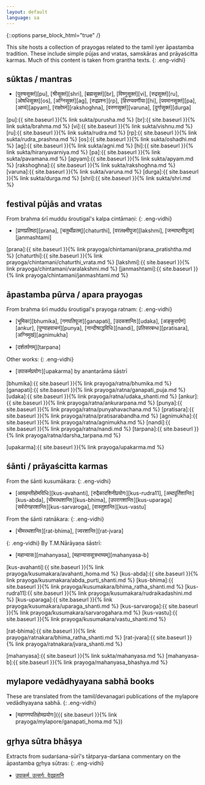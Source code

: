 ```yaml
---
layout: default
language: sa
---
```


{::options parse_block_html="true" /}
<div lang="{{ page.language }}" class="index">

This site hosts a collection of prayogas related to the tamil iyer āpastamba tradition.
These include simple pūjas and vratas, samskāras and prāyaścitta karmas. Much of
this content is taken from grantha texts.
{: .eng-vidhi}

## sūktas / mantras

- [पुरुषसूक्तं][pu],
[श्रीसूक्तं][shri],
[ब्रह्मसूक्तं][br],
[विष्णुसूक्तं][vi],
[रुद्रसूक्तं][ru],
[ओषधिसूक्त][os],
[अग्निसूक्तं][ag],
[रुद्रप्रश्नः][rp],
[हिरण्यवर्णीयाः][hi],
[पवमानसूक्तं][pa],
[आप्यं][apyam],
[राक्षोघ्नं][rakshoghna],
[वरुणसूक्तं][varuna],
[दुर्गासूक्तं][durga]

[pu]:{{ site.baseurl }}{% link sukta/purusha.md %}
[br]:{{ site.baseurl }}{% link sukta/brahma.md %}
[vi]:{{ site.baseurl }}{% link sukta/vishnu.md %}
[ru]:{{ site.baseurl }}{% link sukta/rudra.md %}
[rp]:{{ site.baseurl }}{% link sukta/rudra_prashna.md %}
[os]:{{ site.baseurl }}{% link sukta/oshadhi.md %}
[ag]:{{ site.baseurl }}{% link sukta/agni.md %}
[hi]:{{ site.baseurl }}{% link sukta/hiranyavarniya.md %}
[pa]:{{ site.baseurl }}{% link sukta/pavamana.md %}
[apyam]:{{ site.baseurl }}{% link sukta/apyam.md %}
[rakshoghna]:{{ site.baseurl }}{% link sukta/rakshoghna.md %}
[varuna]:{{ site.baseurl }}{% link sukta/varuna.md %}
[durga]:{{ site.baseurl }}{% link sukta/durga.md %}
[shri]:{{ site.baseurl }}{% link sukta/shri.md %}

## festival pūjās and vratas

From brahma śrī muddu śroutigal's kalpa cintāmaṇi:
{: .eng-vidhi}

- [प्राणप्रतिष्ठा][prana],
[चतुर्थीव्रतम्][chaturthi],
[वरलक्ष्मीपूजा][lakshmi],
[जन्माष्टमीपूजा][janmashtami]

[prana]:{{ site.baseurl }}{% link prayoga/chintamani/prana_pratishtha.md %}
[chaturthi]:{{ site.baseurl }}{% link prayoga/chintamani/chaturthi_vrata.md %}
[lakshmi]:{{ site.baseurl }}{% link prayoga/chintamani/varalakshmi.md %}
[janmashtami]:{{ site.baseurl }}{% link prayoga/chintamani/janmashtami.md %}

## āpastamba pūrva / apara prayogas

From brahma śrī muddu śroutigal's prayoga ratnam:
{: .eng-vidhi}

- [भूमिका][bhumika],
[गणपतिपूजा][ganapati],
[उदकशान्तिः][udaka],
[अङ्कुरार्पणं][ankur],
[पुण्याहवाचनं][punya],
[नान्दीश्राद्धविधिः][nandi],
[प्रतिसरबन्धः][pratisara],
[अग्निमुखं][agnimukha]

- [दर्शतर्पणम्][tarpana]

Other works:
{: .eng-vidhi}

- [उपाकर्मप्रयोगः][upakarma] <span class="eng-vidhi">by anantarāma śāstrī</span>

[bhumika]:{{ site.baseurl }}{% link prayoga/ratna/bhumika.md %}
[ganapati]:{{ site.baseurl }}{% link prayoga/ratna/ganapati_puja.md %}
[udaka]:{{ site.baseurl }}{% link prayoga/ratna/udaka_shanti.md %}
[ankur]:{{ site.baseurl }}{% link prayoga/ratna/ankurarpana.md %}
[punya]:{{ site.baseurl }}{% link prayoga/ratna/punyahavachana.md %}
[pratisara]:{{ site.baseurl }}{% link prayoga/ratna/pratisarabandha.md %}
[agnimukha]:{{ site.baseurl }}{% link prayoga/ratna/agnimukha.md %}
[nandi]:{{ site.baseurl }}{% link prayoga/ratna/nandi.md %}
[tarpana]:{{ site.baseurl }}{% link prayoga/ratna/darsha_tarpana.md %}

[upakarma]:{{ site.baseurl }}{% link prayoga/upakarma.md %}

## śānti / prāyaścitta karmas

From the śānti kusumākara:
{: .eng-vidhi}

- [आवहन्तीहोमविधिः][kus-avahanti], [रुद्रैकादशिनीप्रयोगः][kus-rudra11], [अब्दपूर्तिशान्तिः][kus-abda], [भीमरथशान्तिः][kus-bhima], [उपरागशान्तिः][kus-uparaga]
[सर्वरोगहरशान्तिः][kus-sarvaroga], [वास्तुशान्तिः][kus-vastu]

From the śānti ratnākara:
{: .eng-vidhi}

- [भीमरथशान्तिः][rat-bhima], [ज्वरशान्तिः][rat-jvara]

{: .eng-vidhi}
By T.M.Nārāyaṇa śāstrī:

- [महान्यासः][mahanyasa],
[महान्याससूत्रभाष्यम्][mahanyasa-b]

[kus-avahanti]:{{ site.baseurl }}{% link prayoga/kusumakara/avahanti_homa.md %}
[kus-abda]:{{ site.baseurl }}{% link prayoga/kusumakara/abda_purti_shanti.md %}
[kus-bhima]:{{ site.baseurl }}{% link prayoga/kusumakara/bhima_ratha_shanti.md %}
[kus-rudra11]:{{ site.baseurl }}{% link prayoga/kusumakara/rudraikadashini.md %}
[kus-uparaga]:{{ site.baseurl }}{% link prayoga/kusumakara/uparaga_shanti.md %}
[kus-sarvaroga]:{{ site.baseurl }}{% link prayoga/kusumakara/sarvarogahara.md %}
[kus-vastu]:{{ site.baseurl }}{% link prayoga/kusumakara/vastu_shanti.md %}

[rat-bhima]:{{ site.baseurl }}{% link prayoga/ratnakara/bhima_ratha_shanti.md %}
[rat-jvara]:{{ site.baseurl }}{% link prayoga/ratnakara/jvara_shanti.md %}

[mahanyasa]:{{ site.baseurl }}{% link sukta/mahanyasa.md %}
[mahanyasa-b]:{{ site.baseurl }}{% link prayoga/mahanyasa_bhashya.md %}

## mylapore vedādhyayana sabhā books

These are translated from the tamil/devanagari publications of the mylapore vedādhyayana sabhā.
{: .eng-vidhi}

- [महागणपतिहोमप्रयोगः]({{ site.baseurl }}{% link prayoga/mylapore/ganapati_homa.md %})

## gr̥hya sūtra bhāṣya

Extracts from sudarśana-sūrī's tātparya-darśana commentary on the āpastamba gr̥hya sūtras:
{: .eng-vidhi}

- [उपाकर्म, उत्सर्गः, वेदव्रतानि](prayoga/taatparyadarshana/adhyayana-vrataani.md)

<!-- [वैश्वदेवम्](prayoga/taatparyadarshana/pancha-mahaa-yajjna.md),
[अग्निहोत्रम्](prayoga/taatparyadarshana/paaka-yajjna-agnihotra-riitiH.md) -->

<!-- Extracts from haradatta-miśra's anākulā commentary on the āpastamba gr̥hya sūtras.
{: .eng-vidhi} -->

<!-- - [अग्निहोत्रम्](prayoga/anukuulaa/paaka-yajjna-agnihotra-riitiH.md) -->
